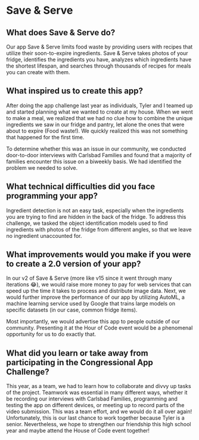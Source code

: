 # Save & Serve
## What does Save & Serve do?
Our app Save & Serve limits food waste by providing users with recipes that utilize their soon-to-expire ingredients. Save & Serve takes photos of your fridge, identifies the ingredients you have, analyzes which ingredients have the shortest lifespan, and searches through thousands of recipes for meals you can create with them.

## What inspired us to create this app?
After doing the app challenge last year as individuals, Tyler and I teamed up and started planning what we wanted to create at my house. When we went to make a meal, we realized that we had no clue how to combine the unique ingredients we saw in our fridge and pantry, let alone the ones that were about to expire (Food waste!). We quickly realized this was not something that happened for the first time. 

To determine whether this was an issue in our community, we conducted door-to-door interviews with Carlsbad Families and found that a majority of families encounter this issue on a biweekly basis. We had identified the problem we needed to solve.

## What technical difficulties did you face programming your app?
Ingredient detection is not an easy task, especially when the ingredients you are trying to find are hidden in the back of the fridge. To address this challenge, we tasked the object identification models used to find ingredients with photos of the fridge from different angles, so that we leave no ingredient unaccounted for.

## What improvements would you make if you were to create a 2.0 version of your app?
In our v2 of Save & Serve (more like v15 since it went through many iterations 😂), we would raise more money to pay for web services that can speed up the time it takes to process and distribute image data. Next, we would further improve the performance of our app by utilizing AutoML, a machine learning service used by Google that trains large models on specific datasets (in our case, common fridge items). 

Most importantly, we would advertise this app to people outside of our community.  Presenting it at the Hour of Code event would be a phenomenal opportunity for us to do exactly that.

## What did you learn or take away from participating in the Congressional App Challenge?
This year, as a team, we had to learn how to collaborate and divvy up tasks of the project. Teamwork was essential in many different ways, whether it be recording our interviews with Carlsbad Families, programming and testing the app on different devices, or meeting up to record parts of the video submission. This was a team effort, and we would do it all over again! Unfortunately, this is our last chance to work together because Tyler is a senior. Nevertheless, we hope to strengthen our friendship this high school year and maybe attend the House of Code event together!
